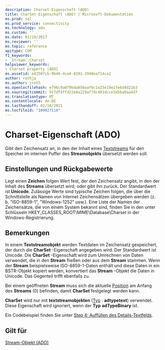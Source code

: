 ```yaml
---
description: Charset-Eigenschaft (ADO)
title: CharSet-Eigenschaft (ADO) | Microsoft-Dokumentation
ms.prod: sql
ms.prod_service: connectivity
ms.technology: ado
ms.custom: ''
ms.date: 01/19/2017
ms.reviewer: ''
ms.topic: reference
apitype: COM
f1_keywords:
- _Stream::Charset
helpviewer_keywords:
- Charset property [ADO]
ms.assetid: e42507cb-9b46-4ce4-8191-2948eaf14ca2
author: rothja
ms.author: jroth
ms.openlocfilehash: e796c9a079bda856aaf6c1e25e19e1fe6d4d21b3
ms.sourcegitcommit: 917df4ffd22e4a229af7dc481dcce3ebba0aa4d7
ms.translationtype: MT
ms.contentlocale: de-DE
ms.lasthandoff: 02/10/2021
ms.locfileid: "100027118"
---
```

# <a name="charset-property-ado"></a>Charset-Eigenschaft (ADO)
Gibt den Zeichensatz an, in den der Inhalt eines [Textstreams](./stream-object-ado.md) für den Speicher im internen Puffer des **Streamobjekts** übersetzt werden soll.  
  
## <a name="settings-and-return-values"></a>Einstellungen und Rückgabewerte  
 Legt einen **Zeichen** folgen Wert fest, der den Zeichensatz angibt, in den der Inhalt des **Streams** übersetzt wird, oder gibt ihn zurück. Der Standardwert ist **Unicode**. Zulässige Werte sind typische Zeichen folgen, die über die Schnittstelle als Namen von Internet Zeichensätzen übergeben werden (z. b. "ISO-8859-1", "Windows-1252" usw.). Eine Liste der Namen der Zeichensätze, die von einem System bekannt sind, finden Sie in den unter Schlüsseln HKEY_CLASSES_ROOT\MIME\Database\Charset in der Windows-Registrierung.  
  
## <a name="remarks"></a>Bemerkungen  
 In einem **Textstreamobjekt** werden Textdaten im Zeichensatz gespeichert, der durch die **CharSet** -Eigenschaft angegeben wird. Der Standardwert ist Unicode. Die **CharSet** -Eigenschaft wird zum Umrechnen von Daten verwendet, die in den **Stream** fließen oder aus dem **Stream** stammen. Wenn der **Stream** beispielsweise ISO-8859-1-Daten enthält und diese Daten in ein BSTR-Objekt kopiert werden, konvertiert das **Stream** -Objekt die Daten in Unicode. Das Gegenteil trifft ebenfalls zu.  
  
 Bei einem geöffneten **Stream** muss sich die aktuelle [Position](./position-property-ado.md) am Anfang des **Streams** (0) befinden, damit **CharSet** festgelegt werden kann.  
  
 **CharSet** wird nur mit **textstreamobjekten** ([Typ](./type-property-ado-stream.md) : **adtypetext**) verwendet. Diese Eigenschaft wird ignoriert, wenn der **Typ** **adTypeBinary** ist.  
  
 Ein Codebeispiel finden Sie unter [Step 4: Auffüllen des Details-Textfelds](../../guide/data/step-4-populate-the-details-text-box.md).  
  
## <a name="applies-to"></a>Gilt für  
 [Stream-Objekt (ADO)](./stream-object-ado.md)